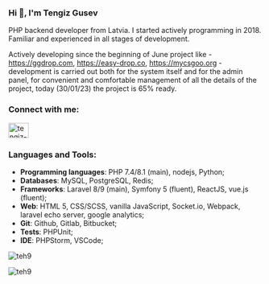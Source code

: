 ### Hi 👋, I'm Tengiz Gusev

PHP backend developer from Latvia. I started actively programming in 2018. Familiar and experienced in all stages of development.

Actively developing since the beginning of June project like - https://ggdrop.com, https://easy-drop.co, https://mycsgoo.org -
development is carried out both for the system itself and for the admin panel, for convenient and comfortable management of all the details of the project, today (30/01/23) the project is 65% ready.

<h3 align="left">Connect with me:</h3>
<p align="left">
<a href="https://linkedin.com/in/tengiz-gusev" target="blank"><img align="center" src="https://github-readme-stats.vercel.app/api?username=teh9&show_icons=true" alt="tengiz-gusev" height="30" width="40" /></a>
</p>

<h3 align="left">Languages and Tools:</h3>
<ul>
  <li><b>Programming languages</b>: PHP 7.4/8.1 (main), nodejs, Python;</li>
  <li><b>Databases</b>: MySQL, PostgreSQL, Redis;</li>
  <li><b>Frameworks</b>: Laravel 8/9 (main), Symfony 5 (fluent), ReactJS, vue.js (fluent);</li>
  <li><b>Web</b>: HTML 5, CSS/SCSS, vanilla JavaScript, Socket.io, Webpack, laravel echo server, google analytics;</li>
  <li><b>Git</b>: Github, Gitlab, Bitbucket;</li>
  <li><b>Tests</b>: PHPUnit;</li>
  <li><b>IDE</b>: PHPStorm, VSCode;</li>
</ul>

<p><img align="center" src="https://github-readme-stats.vercel.app/api?username=teh9&show_icons=true" alt="teh9" /></p>

<p align="left"> <img src="https://komarev.com/ghpvc/?username=teh9&label=Profile%20views&color=0e75b6&style=flat" alt="teh9" /> </p>
